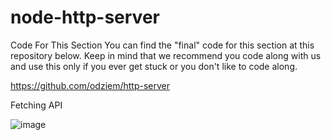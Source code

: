 # node-http-server

Code For This Section
You can find the "final" code for this section at this repository below. Keep in mind that we recommend you code along with us and use this only if you ever get stuck or you don't like to code along.



https://github.com/odziem/http-server

Fetching API 

![image](https://user-images.githubusercontent.com/25476195/178951226-934cfee7-b3aa-464a-963d-f262fa724a8e.png)
